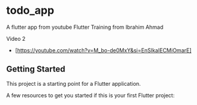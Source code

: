# todo_app
A flutter app from youtube Flutter Training
from Ibrahim Ahmad

 Video 2 
- [https://youtube.com/watch?v=M_bo-de0MxY&si=EnSIkaIECMiOmarE]

## Getting Started

This project is a starting point for a Flutter application.

A few resources to get you started if this is your first Flutter project:          